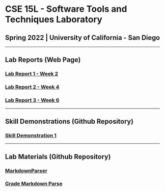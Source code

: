 # CSE 15L - Software Tools and Techniques Laboratory
## Spring 2022 | University of California - San Diego

---

## **Lab Reports** (Web Page)

### [Lab Report 1 - Week 2](https://kaung-min-khant.github.io/cse15l-lab-reports/lab-report-1-week-2.html)


### [Lab Report 2 - Week 4](https://kaung-min-khant.github.io/cse15l-lab-reports/lab-report-2-week-4.html)

### [Lab Report 3 - Week 6](https://kaung-min-khant.github.io/cse15l-lab-reports/lab-report-3-week-6.html)

---

## **Skill Demonstrations** (Github Repository)

### [Skill Demonstration 1](https://github.com/kaung-min-khant/skillDemonstration1.git)

---

## **Lab Materials** (Github Repository)

### [MarkdownParser](https://github.com/kaung-min-khant/markdown-parser.git)

### [Grade Markdown Parse](https://github.com/kaung-min-khant/grade-markdown-parse.git)
